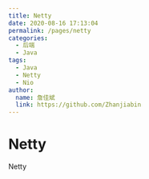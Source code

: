 ```yaml
---
title: Netty
date: 2020-08-16 17:13:04
permalink: /pages/netty
categories:
  - 后端
  - Java
tags:
  - Java
  - Netty
  - Nio
author:
  name: 詹佳斌
  link: https://github.com/Zhanjiabin
---
```

# Netty

Netty
<!-- more -->
